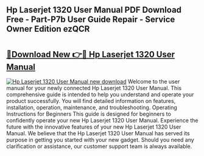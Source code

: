## Hp Laserjet 1320 User Manual PDF Download Free - Part-P7b User Guide Repair - Service Owner Edition ezQCR

# <h2><a href="http://bc3733.oget.top/?id=Hp+Laserjet+1320+User+Manual">🔗Download New 👉🔴 Hp Laserjet 1320 User Manual</a></h2>

[![Hp Laserjet 1320 User Manual new download](https://i.imgur.com/5g1atiW.png)](http://bc3733.oget.top/?id=Hp+Laserjet+1320+User+Manual)
Welcome to the user manual for your newly connected Hp Laserjet 1320 User Manual. This comprehensive guide is intended to help you understand and operate your product successfully. You will find detailed information on features, installation, operation, maintenance, and troubleshooting. Operating Instructions for Beginners This guide is designed for beginners to confidently operate your new Hp Laserjet 1320 User Manual. Experience the future with the innovative features of your new Hp Laserjet 1320 User Manual. We believe that the Hp Laserjet 1320 User Manual has served its purpose in getting you started with your new gadget. Should you need any clarification or assistance, our customer support team is always available.
